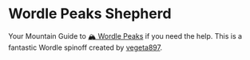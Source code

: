 # Wordle Peaks Shepherd

Your Mountain Guide to [🏔️ Wordle Peaks](https://vegeta897.github.io/wordle-peaks/) if you need the help. This is a fantastic Wordle spinoff created by [vegeta897](https://github.com/vegeta897/wordle-peaks).
